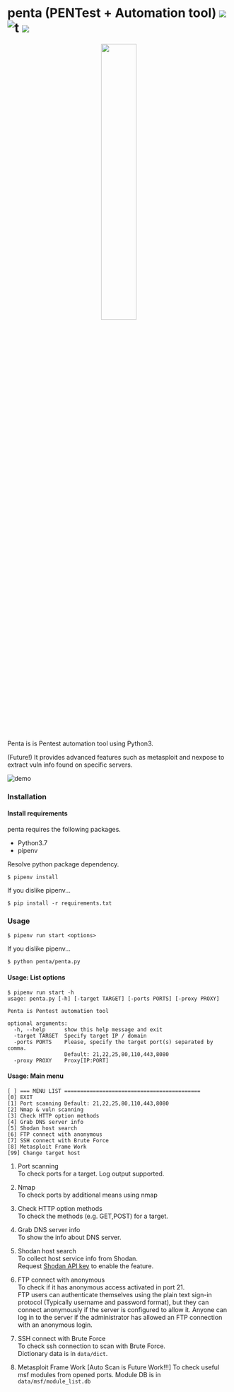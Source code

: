# penta (PENTest + Automation tool) [![](https://img.shields.io/badge/python-3.7+-blue.svg)](https://www.python.org/download/releases/3.7.0/) ![t](https://img.shields.io/badge/status-stable-green.svg) [![](https://img.shields.io/github/license/takuzoo3868/penta.svg)](https://github.com/takuzoo3868/penta/blob/master/LICENSE.md)

<p align="center"><img width=40% src="https://raw.githubusercontent.com/wiki/takuzoo3868/penta/images/logo_penta.png"></p>

Penta is is Pentest automation tool using Python3. 

(Future!) It provides advanced features such as metasploit and nexpose to extract vuln info found on specific servers.

![demo](https://raw.githubusercontent.com/wiki/takuzoo3868/penta/images/demo.gif)

### Installation

#### Install requirements

penta requires the following packages.

- Python3.7
- pipenv

Resolve python package dependency.

```
$ pipenv install
```

If you dislike pipenv...

```
$ pip install -r requirements.txt
```

### Usage

```
$ pipenv run start <options>
```

If you dislike pipenv...

```
$ python penta/penta.py
```

#### Usage: List options

```
$ pipenv run start -h
usage: penta.py [-h] [-target TARGET] [-ports PORTS] [-proxy PROXY]

Penta is Pentest automation tool

optional arguments:
  -h, --help      show this help message and exit
  -target TARGET  Specify target IP / domain
  -ports PORTS    Please, specify the target port(s) separated by comma.
                  Default: 21,22,25,80,110,443,8080
  -proxy PROXY    Proxy[IP:PORT]
```

#### Usage: Main menu

```
[ ] === MENU LIST ===========================================
[0] EXIT
[1] Port scanning Default: 21,22,25,80,110,443,8080
[2] Nmap & vuln scanning
[3] Check HTTP option methods
[4] Grab DNS server info
[5] Shodan host search
[6] FTP connect with anonymous
[7] SSH connect with Brute Force
[8] Metasploit Frame Work
[99] Change target host
```


1. Port scanning  
To check ports for a target. Log output supported.

1. Nmap  
To check ports by additional means using nmap

1. Check HTTP option methods  
To check the methods (e.g. GET,POST) for a target.

1. Grab DNS server info  
To show the info about DNS server.

1. Shodan host search  
To collect host service info from Shodan.  
Request [Shodan API key](https://developer.shodan.io/) to enable the feature.

1. FTP connect with anonymous  
To check if it has anonymous access activated in port 21.  
FTP users can authenticate themselves using the plain text sign-in protocol (Typically username and password format), but they can connect anonymously if the server is configured to allow it.
Anyone can log in to the server if the administrator has allowed an FTP connection with an anonymous login.

1. SSH connect with Brute Force  
To check ssh connection to scan with Brute Force.  
Dictionary data is in `data/dict`.

1. Metasploit Frame Work [Auto Scan is Future Work!!!]
To check useful msf modules from opened ports.
Module DB is in `data/msf/module_list.db`
